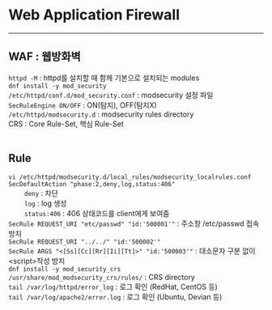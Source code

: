 # Web Application Firewall
---

## WAF : 웹방화벽
`httpd -M` : httpd를 설치할 때 함께 기본으로 설치되는 modules<br>
`dnf install -y mod_security` <br>
`/etc/httpd/conf.d/mod_security.conf` : modsecurity 설정 파일<br>
	`SecRuleEngine ON/OFF` : ON(탐지), OFF(탐지X)<br>
`/etc/httpd/modsecurity.d` : modsecurity rules directory<br>
CRS : Core Rule-Set, 핵심 Rule-Set<br><br>

## Rule
`vi /etc/httpd/modsecurity.d/local_rules/modsecurity_localrules.conf`<br>
`SecDefaultAction "phase:2,deny,log,status:406"`<br>
&nbsp;&nbsp;&nbsp;&nbsp;&nbsp;&nbsp;&nbsp;&nbsp;`deny` : 차단<br>
&nbsp;&nbsp;&nbsp;&nbsp;&nbsp;&nbsp;&nbsp;&nbsp;`log` : log 생성<br>
&nbsp;&nbsp;&nbsp;&nbsp;&nbsp;&nbsp;&nbsp;&nbsp;`status:406` : 406 상태코드를 client에게 보여줌<br>
`SecRule REQUEST_URI "etc/passwd" "id:'500001'"` : 주소창 /etc/passwd 접속 방지<br>
`SecRule REQUEST_URI "../../" "id:'500002'"`<br>
`SecRule ARGS "<[Ss][Cc][Rr][Ii][Tt]>" "id:'500003'"` : 대소문자 구분 없이 \<script>작성 방지<br>
`dnf install -y mod_security_crs`<br>
`/usr/share/mod_modsecurity_crs/rules/` : CRS directory<br>
`tail /var/log/httpd/error_log` : 로그 확인 (RedHat, CentOS 등)<br>
`tail /var/log/apache2/error.log` : 로그 확인 (Ubuntu, Devian 등)
